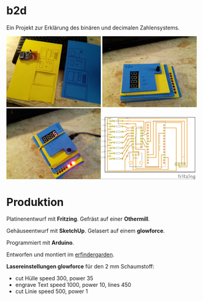 # b2d

Ein Projekt zur Erklärung des binären und decimalen Zahlensystems. 

<img src="IMG/b2d_1.JPG" width = "49%" /> <img src="IMG/b2d_2.JPG" width = "49%" /><img src="IMG/b2d_3.JPG" width = "49%" /><img src="IMG/b2d_Leiterplatte.JPG" width = "49%" />



# Produktion #

Platinenentwurf mit **Fritzing**.
Gefräst auf einer **Othermill**.

Gehäuseentwurf mit **SketchUp**. 
Gelasert auf einem **glowforce**.

Programmiert mit **Arduino**.

Entworfen und montiert im [erfindergarden](http://www.erfindergarden).



**Lasereinstellungen glowforce** für den 2 mm Schaumstoff:

- cut Hülle speed 300, power 35
- engrave Text speed 1000, power 10, lines 450
- cut Linie speed 500, power 1
 